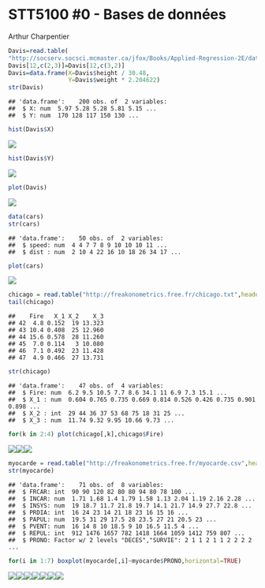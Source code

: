 STT5100 \#0 - Bases de données
================
Arthur Charpentier

``` r
Davis=read.table(
"http://socserv.socsci.mcmaster.ca/jfox/Books/Applied-Regression-2E/datasets/Davis.txt")
Davis[12,c(2,3)]=Davis[12,c(3,2)]
Davis=data.frame(X=Davis$height / 30.48,
                 Y=Davis$weight * 2.204622)
str(Davis)
```

    ## 'data.frame':    200 obs. of  2 variables:
    ##  $ X: num  5.97 5.28 5.28 5.81 5.15 ...
    ##  $ Y: num  170 128 117 150 130 ...

``` r
hist(Davis$X)
```

![](STT5100_files/figure-gfm/unnamed-chunk-1-1.png)<!-- -->

``` r
hist(Davis$Y)
```

![](STT5100_files/figure-gfm/unnamed-chunk-1-2.png)<!-- -->

``` r
plot(Davis)
```

![](STT5100_files/figure-gfm/unnamed-chunk-1-3.png)<!-- -->

``` r
data(cars)
str(cars)
```

    ## 'data.frame':    50 obs. of  2 variables:
    ##  $ speed: num  4 4 7 7 8 9 10 10 10 11 ...
    ##  $ dist : num  2 10 4 22 16 10 18 26 34 17 ...

``` r
plot(cars)
```

![](STT5100_files/figure-gfm/unnamed-chunk-2-1.png)<!-- -->

``` r
chicago = read.table("http://freakonometrics.free.fr/chicago.txt",header=TRUE,sep=";")
tail(chicago)
```

    ##    Fire   X_1 X_2    X_3
    ## 42  4.8 0.152  19 13.323
    ## 43 10.4 0.408  25 12.960
    ## 44 15.6 0.578  28 11.260
    ## 45  7.0 0.114   3 10.080
    ## 46  7.1 0.492  23 11.428
    ## 47  4.9 0.466  27 13.731

``` r
str(chicago)
```

    ## 'data.frame':    47 obs. of  4 variables:
    ##  $ Fire: num  6.2 9.5 10.5 7.7 8.6 34.1 11 6.9 7.3 15.1 ...
    ##  $ X_1 : num  0.604 0.765 0.735 0.669 0.814 0.526 0.426 0.735 0.901 0.898 ...
    ##  $ X_2 : int  29 44 36 37 53 68 75 18 31 25 ...
    ##  $ X_3 : num  11.74 9.32 9.95 10.66 9.73 ...

``` r
for(k in 2:4) plot(chicago[,k],chicago$Fire)
```

![](STT5100_files/figure-gfm/unnamed-chunk-3-1.png)<!-- -->![](STT5100_files/figure-gfm/unnamed-chunk-3-2.png)<!-- -->![](STT5100_files/figure-gfm/unnamed-chunk-3-3.png)<!-- -->

``` r
myocarde = read.table("http://freakonometrics.free.fr/myocarde.csv",head=TRUE, sep=";")
str(myocarde)
```

    ## 'data.frame':    71 obs. of  8 variables:
    ##  $ FRCAR: int  90 90 120 82 80 80 94 80 78 100 ...
    ##  $ INCAR: num  1.71 1.68 1.4 1.79 1.58 1.13 2.04 1.19 2.16 2.28 ...
    ##  $ INSYS: num  19 18.7 11.7 21.8 19.7 14.1 21.7 14.9 27.7 22.8 ...
    ##  $ PRDIA: int  16 24 23 14 21 18 23 16 15 16 ...
    ##  $ PAPUL: num  19.5 31 29 17.5 28 23.5 27 21 20.5 23 ...
    ##  $ PVENT: num  16 14 8 10 18.5 9 10 16.5 11.5 4 ...
    ##  $ REPUL: int  912 1476 1657 782 1418 1664 1059 1412 759 807 ...
    ##  $ PRONO: Factor w/ 2 levels "DECES","SURVIE": 2 1 1 2 1 1 2 2 2 2 ...

``` r
for(i in 1:7) boxplot(myocarde[,i]~myocarde$PRONO,horizontal=TRUE)
```

![](STT5100_files/figure-gfm/unnamed-chunk-4-1.png)<!-- -->![](STT5100_files/figure-gfm/unnamed-chunk-4-2.png)<!-- -->![](STT5100_files/figure-gfm/unnamed-chunk-4-3.png)<!-- -->![](STT5100_files/figure-gfm/unnamed-chunk-4-4.png)<!-- -->![](STT5100_files/figure-gfm/unnamed-chunk-4-5.png)<!-- -->![](STT5100_files/figure-gfm/unnamed-chunk-4-6.png)<!-- -->![](STT5100_files/figure-gfm/unnamed-chunk-4-7.png)<!-- -->
